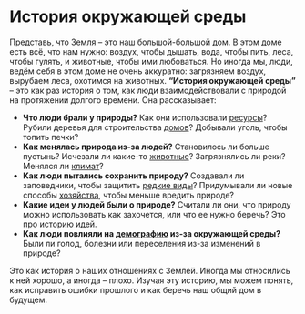 # История окружающей среды

Представь, что Земля – это наш большой-большой дом. В этом доме есть всё, что нам нужно: воздух, чтобы дышать, вода, чтобы пить, леса, чтобы гулять, и животные, чтобы ими любоваться. Но иногда мы, люди, ведём себя в этом доме не очень аккуратно: загрязняем воздух, вырубаем леса, охотимся на животных.
**“История окружающей среды”** – это как раз история о том, как люди взаимодействовали с природой на протяжении долгого времени. Она рассказывает:

- **Что люди брали у природы?** Как они использовали [ресурсы](./environment.md)? Рубили деревья для строительства [домов](./commonLife.md)? Добывали уголь, чтобы топить печки?
- **Как менялась природа из-за людей?** Становилось ли больше пустынь? Исчезали ли какие-то [животные](./environment.md)? Загрязнялись ли реки? Менялся ли [климат](./environment.md)?
- **Как люди пытались сохранить природу?** Создавали ли заповедники, чтобы защитить [редкие виды](./environment.md)? Придумывали ли новые способы [хозяйства](./economic.md), чтобы меньше вредить природе?
- **Какие идеи у людей были о природе?** Считали ли они, что природу можно использовать как захочется, или что ее нужно беречь? Это про [историю идей](./ideas.md).
- **Как люди повлияли на [демографию](./demography.md) из-за окружающей среды?** Были ли голод, болезни или переселения из-за изменений в природе?

Это как история о наших отношениях с Землей. Иногда мы относились к ней хорошо, а иногда – плохо. Изучая эту историю, мы можем понять, как исправить ошибки прошлого и как беречь наш общий дом в будущем.

